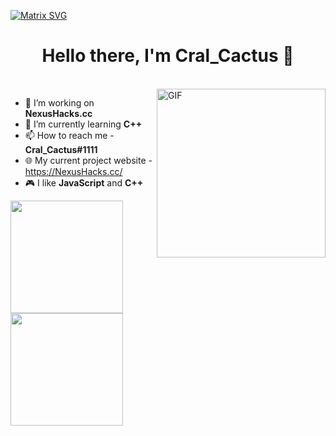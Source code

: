   [![Matrix SVG](https://raw.githubusercontent.com/rodrigograca31/rodrigograca31/master/matrix.svg)](https://www.youtube.com/watch?v=SDkAGkd4NLc) 
<p>
  <h1 align="center"><b>Hello there, I'm Cral_Cactus 👋</b></h1>
</p>

<br>

<img align="right" height="270px" alt="GIF" src="https://i.pinimg.com/originals/e4/26/70/e426702edf874b181aced1e2fa5c6cde.gif" />

- 👀 I’m working on **NexusHacks.cc**
- 🌱 I’m currently learning **C++**
- 📫 How to reach me - **Cral_Cactus#1111**
- 🌐 My current project website - https://NexusHacks.cc/
- 🎮 I like **JavaScript** and **C++**

<p align="left">
  <a href="https://github.com/Cral-Cactus">
    <img height="180em" src="https://github-readme-stats.vercel.app/api?username=Cral-Cactus&&show_icons=true&title_color=08d665&icon_color=08d665&text_color=08d665&bg_color=151515"/>
   <img height="180em" src="https://github-readme-stats-eight-theta.vercel.app/api/top-langs/?username=Cral-Cactus&hide=c,shell&layout=compact&langs_count=8&title_color=08d665&icon_color=08d665&text_color=08d665&bg_color=151515"/>
  </a>
</p>
